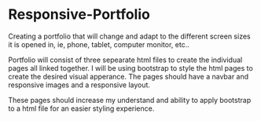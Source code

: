 # Responsive-Portfolio

Creating a portfolio that will change and adapt to the different screen sizes it is opened in, ie, phone, tablet, computer monitor, etc..

Portfolio will consist of three sepearate html files to create the individual pages all linked together. I will be using bootstrap to style the html pages to create the desired visual apperance. The pages should have a navbar and responsive images and a responsive layout.

These pages should increase my understand and ability to apply bootstrap to a html file for an easier styling experience. 
